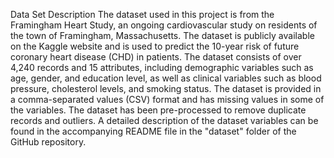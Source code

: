 Data Set Description
The dataset used in this project is from the Framingham Heart Study, an ongoing cardiovascular study on residents of the town of Framingham, Massachusetts. The dataset is publicly available on the Kaggle website and is used to predict the 10-year risk of future coronary heart disease (CHD) in patients. The dataset consists of over 4,240 records and 15 attributes, including demographic variables such as age, gender, and education level, as well as clinical variables such as blood pressure, cholesterol levels, and smoking status. The dataset is provided in a comma-separated values (CSV) format and has missing values in some of the variables. The dataset has been pre-processed to remove duplicate records and outliers. A detailed description of the dataset variables can be found in the accompanying README file in the "dataset" folder of the GitHub repository.

